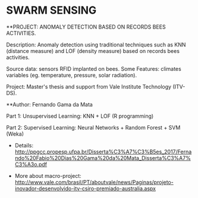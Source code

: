 
# SWARM SENSING 

**PROJECT: ANOMALY DETECTION BASED ON RECORDS BEES ACTIVITIES.


Description: Anomaly detection using traditional techniques such as KNN (distance measure) and LOF (density measure) based on records bees activities.

Source data: sensors RFID implanted on bees.
Some Features: climates variables (eg. temperature, pressure, solar radiation). 

Project: Master's thesis and support from Vale Institute Technology (ITV-DS).


**Author: Fernando Gama da Mata


Part 1: Unsupervised Learning: KNN + LOF  (R programming) 

Part 2: Supervised Learning: Neural Networks + Random Forest + SVM (Weka)


- Details: <http://ppgcc.propesp.ufpa.br/Disserta%C3%A7%C3%B5es_2017/Fernando%20Fabio%20Dias%20Gama%20da%20Mata_Disserta%C3%A7%C3%A3o.pdf>

- More about macro-project:
http://www.vale.com/brasil/PT/aboutvale/news/Paginas/projeto-inovador-desenvolvido-itv-csiro-premiado-australia.aspx

